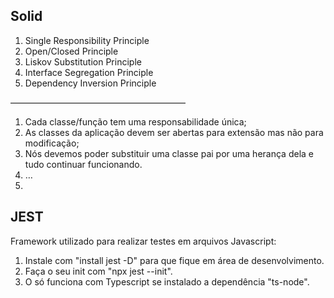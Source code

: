 ## Solid

1. Single Responsibility Principle
2. Open/Closed Principle
3. Liskov Substitution Principle
4. Interface Segregation Principle
5. Dependency Inversion Principle

————————————————————

1. Cada classe/função tem uma responsabilidade única;
2. As classes da aplicação devem ser abertas para extensão mas não para modificação;
3. Nós devemos poder substituir uma classe pai por uma herança dela e tudo continuar funcionando.
4. …
5.

## JEST

Framework utilizado para realizar testes em arquivos Javascript:

1. Instale com "install jest -D" para que fique em área de desenvolvimento.
2. Faça o seu init com "npx jest --init".
3. O só funciona com Typescript se instalado a dependência "ts-node".

